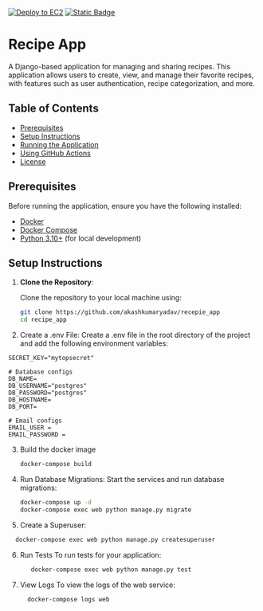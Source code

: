 [![Deploy to EC2](https://github.com/akashkumaryadav/recepie_app/actions/workflows/deploy.yml/badge.svg)](https://github.com/akashkumaryadav/recepie_app/actions/workflows/deploy.yml)
[![Static Badge](https://img.shields.io/badge/View%20Test%20Coverage-blue?link=https%3A%2F%2Fakashkumaryadav.github.io%2Frecepie_app%2Findex.html)](https://akashkumaryadav.github.io/recepie_app/index.html)



# Recipe App

A Django-based application for managing and sharing recipes. This application allows users to create, view, and manage their favorite recipes, with features such as user authentication, recipe categorization, and more.

## Table of Contents

- [Prerequisites](#prerequisites)
- [Setup Instructions](#setup-instructions)
- [Running the Application](#running-the-application)
- [Using GitHub Actions](#using-github-actions)
- [License](#license)

## Prerequisites

Before running the application, ensure you have the following installed:

- [Docker](https://www.docker.com/get-started)
- [Docker Compose](https://docs.docker.com/compose/install/)
- [Python 3.10+](https://www.python.org/downloads/) (for local development)

## Setup Instructions

1. **Clone the Repository**:

   Clone the repository to your local machine using:

   ```bash
   git clone https://github.com/akashkumaryadav/recepie_app
   cd recipe_app
   ```
2. Create a .env File: Create a .env file in the root directory of the project and add the following environment variables:

```text
SECRET_KEY="mytopsecret"

# Database configs
DB_NAME=
DB_USERNAME="postgres"
DB_PASSWORD="postgres"
DB_HOSTNAME=
DB_PORT=

# Email configs
EMAIL_USER = 
EMAIL_PASSWORD = 
```
3. Build the docker image
   ```bash
   docker-compose build
   ```
4. Run Database Migrations: Start the services and run database migrations:
   ```bash
   docker-compose up -d
   docker-compose exec web python manage.py migrate
   ```
5. Create a Superuser:
  ```bash
    docker-compose exec web python manage.py createsuperuser
  ```


6. Run Tests
    To run tests for your application:
   ```bash
      docker-compose exec web python manage.py test
   ```

7. View Logs
    To view the logs of the web service:
    ```bash
      docker-compose logs web
    ```

